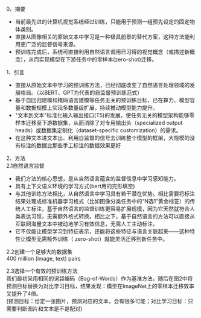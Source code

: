 0、摘要  
* 当前最先进的计算机视觉系统经过训练，只能用于预测一组预先设定的固定物体类别。
* 直接从图像相关的原始文本中学习是一种极具前景的替代方案，这种方法能利用更广泛的监督信号来源。
* 预训练完成后，系统可直接利用自然语言调用已习得的视觉概念（或描述新概念），从而实现模型在下游任务中的零样本(zero-shot)迁移。

1、引言  
* 直接从原始文本中学习的预训练方法，已经彻底改变了自然语言处理领域的发展格局。（以BERT、GPT为代表的自监督预训练范式）
* 基于自回归建模和掩码语言建模等任务无关的预训练目标，已在算力、模型容量和数据规模上实现多数量级扩展，持续推动模型能力提升。
* "文本到文本"标准化输入输出接口(T5)的发展，使任务无关的模型架构能够零样本迁移至下游数据集，从而消除了对专用输出头（specialized output heads）或数据集定制化（dataset-specific customization）的需求。
* 在这种文本进文本出、利用自监督的信号去训练整个模型的框架，大规模的没有标注的数据比那些手工标注的数据效果更好

2、方法  
2.1自然语言监督  
* 我们方法的核心思想，是从自然语言蕴含的监督信息中学习感知能力。
* 具有上下文语义环境的学习方式(bert用的完形填空)
* 与其他训练方法相比，从自然语言中学习具有若干潜在优势。相比需要将标注结果处理成标准机器学习格式（比如图像分类任务中的“N选1”黄金标签）的传统人工标注，基于自然语言的监督训练更容易扩展规模，因为它天然就符合人类表达习惯，无需额外格式转换。相比之下，基于自然语言的方法可以直接从互联网海量文本中被动地学习有效信息，无需人工主动标注。
* 它不仅能让模型学习到特征表示，还能将这些特征与语言关联起来——这种特性让模型无需额外训练（ zero-shot）就能灵活迁移到新任务中。

2.2创建一个足够大的数据集  
400 million (image, text) pairs

2.3选择一个有效的预训练方法  
我们最初采用相同的词袋编码（Bag-of-Words）作为基准方法，随后在图2中将预测目标替换为对比学习目标，结果发现：模型在ImageNet上的零样本迁移效率又提升了4倍。  
(预测目标：给定一张图片，预测对应的文本，会有很多可能；对比学习目标：只需要判断图片和文本是不是配对)

